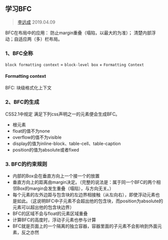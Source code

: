 ## 学习BFC

> [李远成](https://github.com/lyc2014) 2019.04.09

BFC在布局中的应用： 防止margin重叠（塌陷，以最大的为准）； 清楚内部浮动；自适应两（多）栏布局。

### 1、BFC全称

`block formatting context` = `block-level box` + `Formatting Context`

#### Formatting context
BFC: 块级格式化上下文

### 2、BFC的生成
CSS2.1中规定 满足下列css声明之一的元素便会生成BFC。
+ 根元素
+ float的值不为none
+ overflow的值不为visible
+ display的值为inline-block、table-cell、table-caption
+ position的值为absolute或者fixed

### 3. BFC的约束规则

+ 内部的Box会在垂直方向上一个接一个的放置
+ 垂直方向上的距离由margin决定。（完整的说法是：属于同一个BFC的两个相邻Box的margin会发生重叠（塌陷），与方向无关。）
+ 每个元素的左外边距与包含块的左边界相接触（从左向右），即使浮动元素也是如此。（这说明BFC中子元素不会超出他的包含块，而position为absolute的元素可以超出他的包含块边界）
+ BFC的区域不会与float的元素区域重叠
+ 计算BFC的高度时，浮动子元素也参与计算
+ BFC就是页面上的一个隔离的独立容器，容器里面的子元素不会影响到外面元素，反之亦然